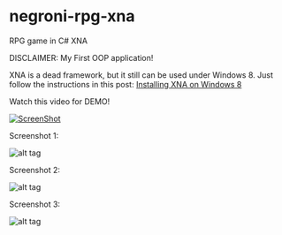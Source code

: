 # negroni-rpg-xna
RPG game in C# XNA

DISCLAIMER: My First OOP application!

XNA is a dead framework, but it still can be used under Windows 8. Just follow the instructions in this post: [Installing XNA on Windows 8](http://blogs.msdn.com/b/uk_faculty_connection/archive/2013/11/12/installing-xna-on-windows-8-with-visual-studio-2012.aspx)

Watch this video for DEMO!

[![ScreenShot](https://raw.github.com/Galya-IT/negroni-rpg-xna/master/screens/video-screenshot.png)](http://youtu.be/sHMYa5fbEAE)

Screenshot 1:

![alt tag](https://raw.github.com/Galya-IT/negroni-rpg-xna/master/screens/03.png)

Screenshot 2:

![alt tag](https://raw.github.com/Galya-IT/negroni-rpg-xna/master/screens/04.png)

Screenshot 3:

![alt tag](https://raw.github.com/Galya-IT/negroni-rpg-xna/master/screens/02.png)